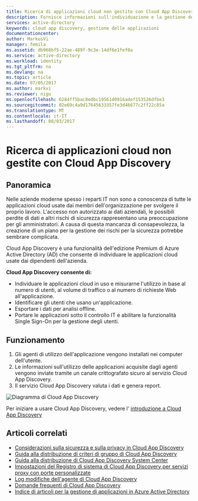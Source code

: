 ```yaml
---
title: Ricerca di applicazioni cloud non gestite con Cloud App Discovery | Documentazione Microsoft
description: Fornisce informazioni sull'individuazione e la gestione delle applicazioni con Cloud App Discovery, quali sono i vantaggi e il relativo funzionamento.
services: active-directory
keywords: cloud app discovery, gestione delle applicazioni
documentationcenter: 
author: MarkusVi
manager: femila
ms.assetid: db968bf5-22ae-489f-9c3e-14df6e1fef0a
ms.service: active-directory
ms.workload: identity
ms.tgt_pltfrm: na
ms.devlang: na
ms.topic: article
ms.date: 07/05/2017
ms.author: markvi
ms.reviewer: nigu
ms.openlocfilehash: 6284ff5bac8edbc19561d0916adef153526dfbe3
ms.sourcegitcommit: 02e69c4a9d17645633357fe3d46677c2ff22c85a
ms.translationtype: MT
ms.contentlocale: it-IT
ms.lasthandoff: 08/03/2017
---
```

# <a name="finding-unmanaged-cloud-applications-with-cloud-app-discovery"></a>Ricerca di applicazioni cloud non gestite con Cloud App Discovery
## <a name="overview"></a>Panoramica
Nelle aziende moderne spesso i reparti IT non sono a conoscenza di tutte le applicazioni cloud usate dai membri dell'organizzazione per svolgere il proprio lavoro. L'accesso non autorizzato ai dati aziendali, le possibili perdite di dati e altri rischi di sicurezza rappresentano una preoccupazione per gli amministratori. A causa di questa mancanza di consapevolezza, la creazione di un piano per la gestione dei rischi per la sicurezza potrebbe sembrare complicata.

Cloud App Discovery è una funzionalità dell'edizione Premium di Azure Active Directory (AD) che consente di individuare le applicazioni cloud usate dai dipendenti dell'azienda.

**Cloud App Discovery consente di:**

* Individuare le applicazioni cloud in uso e misurarne l'utilizzo in base al numero di utenti, al volume di traffico o al numero di richieste Web all'applicazione.
* Identificare gli utenti che usano un'applicazione.
* Esportare i dati per analisi offline.
* Portare le applicazioni sotto il controllo IT e abilitare la funzionalità Single Sign-On per la gestione degli utenti.

## <a name="how-it-works"></a>Funzionamento
1. Gli agenti di utilizzo dell'applicazione vengono installati nei computer dell'utente.
2. Le informazioni sull'utilizzo delle applicazioni acquisite dagli agenti vengono inviate tramite un canale crittografato sicuro al servizio Cloud App Discovery.
3. Il servizio Cloud App Discovery valuta i dati e genera report.

![Diagramma di Cloud App Discovery](./media/active-directory-cloudappdiscovery/cad01.png)

Per iniziare a usare Cloud App Discovery, vedere l' [introduzione a Cloud App Discovery](http://social.technet.microsoft.com/wiki/contents/articles/30962.getting-started-with-cloud-app-discovery.aspx)

## <a name="related-articles"></a>Articoli correlati
* [Considerazioni sulla sicurezza e sulla privacy in Cloud App Discovery](active-directory-cloudappdiscovery-security-and-privacy-considerations.md)  
* [Guida alla distribuzione di criteri di gruppo di Cloud App Discovery](http://social.technet.microsoft.com/wiki/contents/articles/30965.cloud-app-discovery-group-policy-deployment-guide.aspx)
* [Guida alla distribuzione di Cloud App Discovery System Center](http://social.technet.microsoft.com/wiki/contents/articles/30968.cloud-app-discovery-system-center-deployment-guide.aspx)
* [Impostazioni del Registro di sistema di Cloud App Discovery per servizi proxy con porte personalizzate](active-directory-cloudappdiscovery-registry-settings-for-proxy-services.md)
* [Log modifiche dell'agente di Cloud App Discovery ](http://social.technet.microsoft.com/wiki/contents/articles/24616.cloud-app-discovery-agent-changelog.aspx)
* [Domande frequenti di Cloud App Discovery](http://social.technet.microsoft.com/wiki/contents/articles/24037.cloud-app-discovery-frequently-asked-questions.aspx)
* [Indice di articoli per la gestione di applicazioni in Azure Active Directory](active-directory-apps-index.md)

